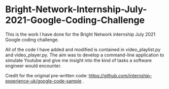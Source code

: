 # Bright-Network-Internship-July-2021-Google-Coding-Challenge
This is the work I have done for the Bright Network internship July 2021 Google coding challenge.

All of the code I have added and modified is contained in video_playlist.py and video_player.py.
The aim was to develop a command-line application to simulate Youtube and give me insight into the kind of tasks a software engineer would encounter.

Credit for the original pre-written code: https://github.com/internship-experience-uk/google-code-sample .
